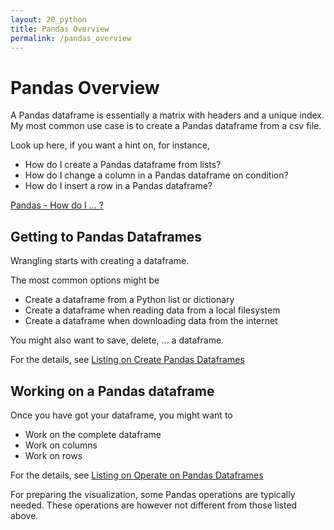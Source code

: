 ```yaml
---
layout: 20_python
title: Pandas Overview
permalink: /pandas_overview
---
```

# Pandas Overview

A Pandas dataframe is essentially a matrix with headers and a unique index.
My most common use case is to create a Pandas dataframe from a csv file.

Look up here, if you want a hint on, for instance,
- How do I create a Pandas dataframe from lists?
- How do I change a column in a Pandas dataframe on condition?
- How do I insert a row in a Pandas dataframe?

[Pandas - How do I ... ?](pandas_how_do_I)

## Getting to Pandas Dataframes

Wrangling starts with creating a dataframe. 

The most common options might be 
- Create a dataframe from a Python list or dictionary
- Create a dataframe when reading data from a local filesystem
- Create a dataframe when downloading data from the internet

You might also want to save, delete, ... a dataframe.

For the details, see [Listing on Create Pandas Dataframes](listing_pandas)


## Working on a Pandas dataframe

Once you have got your dataframe, you might want to 
- Work on the complete dataframe
- Work on columns
- Work on rows

For the details, see [Listing on Operate on Pandas Dataframes](listing_pandas_operate)

For preparing the visualization, some Pandas operations are typically needed. These operations are however not different from those listed above.



